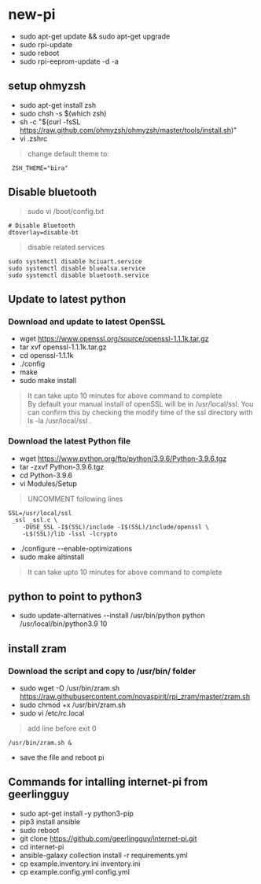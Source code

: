 # new-pi
- sudo apt-get update && sudo apt-get upgrade
- sudo rpi-update
- sudo reboot
- sudo rpi-eeprom-update -d -a
## setup ohmyzsh
- sudo apt-get install zsh
- sudo chsh -s $(which zsh)
- sh -c "$(curl -fsSL https://raw.github.com/ohmyzsh/ohmyzsh/master/tools/install.sh)"
- vi .zshrc
> change default theme to:
```
 ZSH_THEME="bira"
```

## Disable bluetooth
> sudo vi /boot/config.txt
```
# Disable Bluetooth
dtoverlay=disable-bt
```

> disable related services
```
sudo systemctl disable hciuart.service
sudo systemctl disable bluealsa.service
sudo systemctl disable bluetooth.service
```

## Update to latest python
### Download and update to latest OpenSSL
- wget https://www.openssl.org/source/openssl-1.1.1k.tar.gz
- tar xvf openssl-1.1.1k.tar.gz
- cd openssl-1.1.1k
- ./config
- make
- sudo make install
> It can take upto 10 minutes for above command to complete<br>
> By default your manual install of openSSL will be in /usr/local/ssl. You can confirm this by checking the modify time of the ssl directory with ls -la /usr/local/ssl .
> 
### Download the latest Python file
- wget https://www.python.org/ftp/python/3.9.6/Python-3.9.6.tgz
- tar -zxvf Python-3.9.6.tgz
- cd Python-3.9.6
- vi Modules/Setup 
> UNCOMMENT following lines
```
SSL=/usr/local/ssl
 _ssl _ssl.c \
    -DUSE_SSL -I$(SSL)/include -I$(SSL)/include/openssl \
    -L$(SSL)/lib -lssl -lcrypto
```
- ./configure --enable-optimizations
- sudo make altinstall
> It can take upto 10 minutes for above command to complete

## python to point to python3
- sudo update-alternatives --install /usr/bin/python python /usr/local/bin/python3.9 10

## install zram
### Download the script and copy to /usr/bin/ folder
- sudo wget -O /usr/bin/zram.sh https://raw.githubusercontent.com/novaspirit/rpi_zram/master/zram.sh
- sudo chmod +x /usr/bin/zram.sh
- sudo vi /etc/rc.local
> add line before exit 0
```
/usr/bin/zram.sh &
```
- save the file and reboot pi

## Commands for intalling internet-pi from geerlingguy
- sudo apt-get install -y python3-pip
- pip3 install ansible
- sudo reboot
- git clone https://github.com/geerlingguy/internet-pi.git
- cd internet-pi
- ansible-galaxy collection install -r requirements.yml
- cp example.inventory.ini inventory.ini
- cp example.config.yml config.yml
